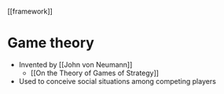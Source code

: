 [[framework]]

# Game theory
- Invented by [[John von Neumann]]
	- [[On the Theory of Games of Strategy]]
- Used to conceive social situations among competing players